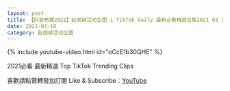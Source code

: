 ```yaml
---
layout: post
title: 【抖音熱搜2021】赵丽颖活动生图 1 TikTok Daily 最新必看精選合集2021 03 10
date: 2021-03-10
category: 赵丽颖活动生图
---
```


{% include youtube-video.html id="oCcE1b30QHE" %}

2021必看 最新精選 Top TikTok Trending Clips

喜歡請點贊轉發加訂閱 Like & Subscribe：[YouTube](https://www.youtube.com/channel/UCAoR7VcanIPd04uEq_GIylA/videos)

